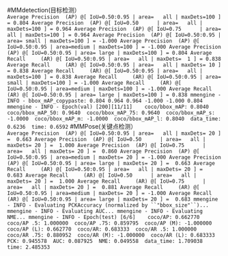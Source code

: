 #MMdetection(目标检测）  
`
 Average Precision  (AP) @[ IoU=0.50:0.95 | area=   all | maxDets=100 ] = 0.804
 Average Precision  (AP) @[ IoU=0.50      | area=   all | maxDets=100 ] = 0.964
 Average Precision  (AP) @[ IoU=0.75      | area=   all | maxDets=100 ] = 0.964
 Average Precision  (AP) @[ IoU=0.50:0.95 | area= small | maxDets=100 ] = -1.000
 Average Precision  (AP) @[ IoU=0.50:0.95 | area=medium | maxDets=100 ] = -1.000
 Average Precision  (AP) @[ IoU=0.50:0.95 | area= large | maxDets=100 ] = 0.804
 Average Recall     (AR) @[ IoU=0.50:0.95 | area=   all | maxDets=  1 ] = 0.838
 Average Recall     (AR) @[ IoU=0.50:0.95 | area=   all | maxDets= 10 ] = 0.838
 Average Recall     (AR) @[ IoU=0.50:0.95 | area=   all | maxDets=100 ] = 0.838
 Average Recall     (AR) @[ IoU=0.50:0.95 | area= small | maxDets=100 ] = -1.000
 Average Recall     (AR) @[ IoU=0.50:0.95 | area=medium | maxDets=100 ] = -1.000
 Average Recall     (AR) @[ IoU=0.50:0.95 | area= large | maxDets=100 ] = 0.838
 mmengine - INFO - bbox_mAP_copypaste: 0.804 0.964 0.964 -1.000 -1.000 0.804
 mmengine - INFO - Epoch(val) [200][11/11]    coco/bbox_mAP: 0.8040  coco/bbox_mAP_50: 0.9640  coco/bbox_mAP_75: 0.9640  coco/bbox_mAP_s: -1.0000  coco/bbox_mAP_m: -1.0000  coco/bbox_mAP_l: 0.8040  data_time: 0.6236  time: 0.6592
`
#MMPose(关键点检测）  
`
 Average Precision  (AP) @[ IoU=0.50:0.95 | area=   all | maxDets= 20 ] =  0.663
 Average Precision  (AP) @[ IoU=0.50      | area=   all | maxDets= 20 ] =  1.000
 Average Precision  (AP) @[ IoU=0.75      | area=   all | maxDets= 20 ] =  0.860
 Average Precision  (AP) @[ IoU=0.50:0.95 | area=medium | maxDets= 20 ] = -1.000
 Average Precision  (AP) @[ IoU=0.50:0.95 | area= large | maxDets= 20 ] =  0.663
 Average Recall     (AR) @[ IoU=0.50:0.95 | area=   all | maxDets= 20 ] =  0.683
 Average Recall     (AR) @[ IoU=0.50      | area=   all | maxDets= 20 ] =  1.000
 Average Recall     (AR) @[ IoU=0.75      | area=   all | maxDets= 20 ] =  0.881
 Average Recall     (AR) @[ IoU=0.50:0.95 | area=medium | maxDets= 20 ] = -1.000
 Average Recall     (AR) @[ IoU=0.50:0.95 | area= large | maxDets= 20 ] =  0.683
 mmengine - INFO - Evaluating PCKAccuracy (normalized by ``"bbox_size"``)...
 mmengine - INFO - Evaluating AUC...
 mmengine - INFO - Evaluating NME...
 mmengine - INFO - Epoch(test) [6/6]    coco/AP: 0.662770  coco/AP .5: 1.000000  coco/AP .75: 0.859795  coco/AP (M): -1.000000  coco/AP (L): 0.662770  coco/AR: 0.683333  coco/AR .5: 1.000000  coco/AR .75: 0.880952  coco/AR (M): -1.000000  coco/AR (L): 0.683333  PCK: 0.945578  AUC: 0.087925  NME: 0.049558  data_time: 1.709038  time: 2.485353
`
